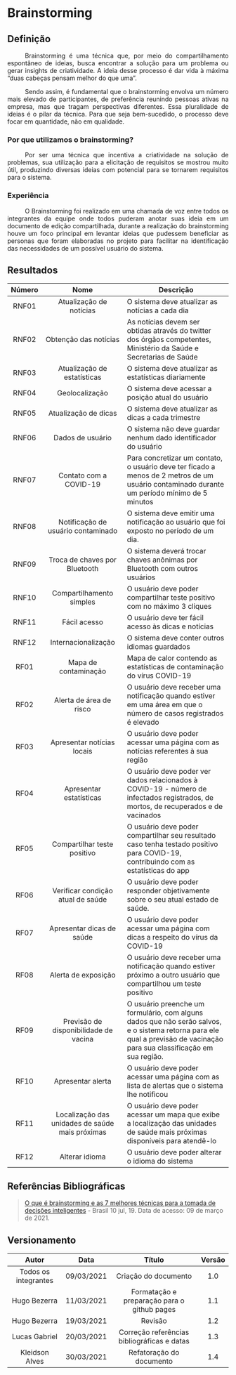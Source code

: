 # Brainstorming
## Definição
<div style="text-indent: 40px; text-align: justify"/>
Brainstorming é uma técnica que, por meio do compartilhamento espontâneo de ideias, busca encontrar a solução para um problema ou gerar insights de criatividade. A ideia desse processo é dar vida à máxima “duas cabeças pensam melhor do que uma”.

Sendo assim, é fundamental que o brainstorming envolva um número mais elevado de participantes, de preferência reunindo pessoas ativas na empresa, mas que tragam perspectivas diferentes. Essa pluralidade de ideias é o pilar da técnica. Para que seja bem-sucedido, o processo deve focar em quantidade, não em qualidade. 
</div>

### Por que utilizamos o brainstorming?
<div style="text-indent: 40px; text-align: justify"/>
Por ser uma técnica que incentiva a criatividade na solução de problemas, sua utilização para a elicitação de requisitos se mostrou muito útil, produzindo diversas ideias com potencial para se tornarem requisitos para o sistema.  
</div>

### Experiência
<div style="text-indent: 40px; text-align: justify"/>
O Brainstorming foi realizado em uma chamada de voz entre todos os integrantes da equipe onde todos puderam anotar suas ideia em um documento de edição compartilhada, durante a realização do brainstorming houve um foco principal em levantar ideias que pudessem beneficiar as personas que foram elaboradas no projeto para facilitar na identificação das necessidades de um possível usuário do sistema.  
</div>

## Resultados

|Número|Nome|Descrição|
|:--:|:--:|--|
|RNF01|Atualização de notícias|O sistema deve atualizar as notícias a cada dia|
|RNF02|Obtenção das notícias|As notícias devem ser obtidas através do twitter dos órgãos competentes, Ministério da Saúde e Secretarias de Saúde|
|RNF03|Atualização de estatísticas|O sistema deve atualizar as estatísticas diariamente|
|RNF04|Geolocalização|O sistema deve acessar a posição atual do usuário|
|RNF05|Atualização de dicas|O sistema deve atualizar as dicas a cada trimestre
RNF06|Dados de usuário|O sistema não deve guardar nenhum dado identificador do usuário
|RNF07|Contato com a COVID-19|Para concretizar um contato, o usuário deve ter ficado a menos de 2 metros de um usuário contaminado durante um período mínimo de 5 minutos 
|RNF08|Notificação de usuário contaminado|O sistema deve emitir uma notificação ao usuário que foi exposto no período de um dia.
|RNF09|Troca de chaves por Bluetooth|O sistema deverá trocar chaves anônimas por Bluetooth com outros usuários
|RNF10|Compartilhamento simples|O usuário deve poder compartilhar teste positivo com no máximo 3 cliques
|RNF11|Fácil acesso|O usuário deve ter fácil acesso às dicas e notícias
|RNF12|Internacionalização|O sistema deve conter outros idiomas guardados
|RF01|Mapa de contaminação|Mapa de calor contendo as estatísticas de contaminação do vírus COVID-19
|RF02|Alerta de área de risco|O usuário deve receber uma notificação quando estiver em uma área em que o número de casos registrados é elevado
|RF03|Apresentar notícias locais|O usuário deve poder acessar uma página com as notícias referentes à sua região 
|RF04|Apresentar estatísticas |O usuário deve poder ver dados relacionados à COVID-19 - número de infectados registrados, de mortos, de recuperados e de vacinados
|RF05|Compartilhar teste positivo|O usuário deve poder compartilhar seu resultado caso tenha testado positivo para COVID-19, contribuindo com as estatísticas do app
|RF06|Verificar condição atual de saúde|O usuário deve poder responder objetivamente sobre o seu atual estado de saúde.
|RF07|Apresentar dicas de saúde|O usuário deve poder acessar uma página com dicas a respeito do vírus da COVID-19
|RF08|Alerta de exposição|O usuário deve receber uma notificação quando estiver próximo a outro usuário que compartilhou um teste positivo
|RF09|Previsão de disponibilidade de vacina|O usuário preenche um formulário, com alguns dados que não serão salvos, e o sistema retorna para ele qual a previsão de vacinação para sua classificação em sua região.
|RF10|Apresentar alerta|O usuário deve poder acessar uma página com as lista de alertas que o sistema lhe notificou
|RF11|Localização das unidades de saúde mais próximas|O usuário deve poder acessar um mapa que exibe a localização das unidades de saúde mais próximas disponíveis para atendê-lo
|RF12|Alterar idioma|O usuário deve poder alterar o idioma do sistema

## Referências Bibliográficas
> [O que é brainstorming e as 7 melhores técnicas para a tomada de decisões inteligentes](https://rockcontent.com/br/blog/brainstorming/) - Brasil 10 jul, 19. Data de acesso: 09 de março de 2021.
## Versionamento

| Autor     | Data       | Título     | Versão     |
| :--------:| :--------: | :--------: | :--------: |
| Todos os integrantes | 09/03/2021     | Criação do documento | 1.0 |
| Hugo Bezerra| 11/03/2021     | Formatação e preparação para o github pages | 1.1 |
| Hugo Bezerra| 19/03/2021     | Revisão | 1.2 |
| Lucas Gabriel | 20/03/2021     | Correção referências bibliográficas e datas | 1.3 |
|Kleidson Alves| 30/03/2021| Refatoração do documento | 1.4

